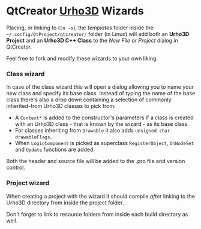 # QtCreator [Urho3D](https://github.com/urho3d/Urho3D) Wizards

Placing, or linking to (`ln -s`), the _templates_ folder inside the `~/.config/QtProject/qtcreator/` folder (in Linux) will add both an **Urho3D Project** and an **Urho3D C++ Class** to the _New File or Project_ dialog in QtCreator.

Feel free to fork and modify these wizards to your own liking.

### Class wizard

In case of the class wizard this will open a dialog allowing you to name your new class and specify its base class. Instead of typing the name of the base class there's also a drop down containing a selection of commonly inherited-from Urho3D classes to pick from.

- A `Context*` is added to the constructor's parameters if a class is created with an Urho3D class - that is known by the wizard - as its base class.
- For classes inheriting from `Drawable` it also adds `unsigned char drawableFlags`.
- When `LogicComponent` is picked as superclass `RegisterObject`, `OnNodeSet` and `Update` functions are added.

Both the header and source file will be added to the .pro file and version control.

### Project wizard

When creating a project with the wizard it should compile _after_ linking to the Urho3D directory from inside the project folder.

Don't forget to link to resource folders from inside each build directory as well.